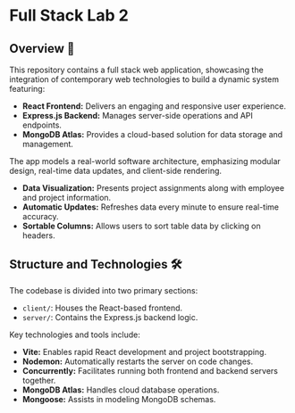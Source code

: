 # Full Stack Lab 2

## Overview 📝

This repository contains a full stack web application, showcasing the integration of contemporary web technologies to build a dynamic system featuring:

*  **React Frontend:** Delivers an engaging and responsive user experience.
*  **Express.js Backend:** Manages server-side operations and API endpoints.
*  **MongoDB Atlas:** Provides a cloud-based solution for data storage and management.

The app models a real-world software architecture, emphasizing modular design, real-time data updates, and client-side rendering.

* **Data Visualization:** Presents project assignments along with employee and project information.
* **Automatic Updates:** Refreshes data every minute to ensure real-time accuracy.
* **Sortable Columns:** Allows users to sort table data by clicking on headers.

## Structure and Technologies 🛠️

The codebase is divided into two primary sections:

* `client/`: Houses the React-based frontend.
* `server/`: Contains the Express.js backend logic.

Key technologies and tools include:

* **Vite:** Enables rapid React development and project bootstrapping. 
* **Nodemon:** Automatically restarts the server on code changes. 
* **Concurrently:** Facilitates running both frontend and backend servers together. 
* **MongoDB Atlas:** Handles cloud database operations. 
* **Mongoose:** Assists in modeling MongoDB schemas. 
